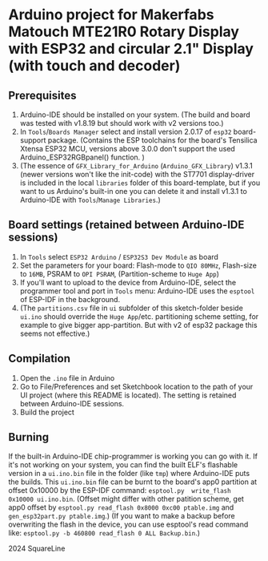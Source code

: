 # Arduino project for Makerfabs Matouch MTE21R0 Rotary Display with ESP32 and circular 2.1" Display (with touch and decoder)


## Prerequisites

1. Arduino-IDE should be installed on your system. (The build and board was tested with v1.8.19 but should work with v2 versions too.)
2. In `Tools`/`Boards Manager` select and install version 2.0.17 of `esp32` board-support package. (Contains the ESP toolchains for the board's Tensilica Xtensa ESP32 MCU, versions above 3.0.0 don't support the used Arduino_ESP32RGBpanel() function. )
3. (The essence of `GFX_Library_for_Arduino` (`Arduino_GFX_Library`) v1.3.1 (newer versions won't like the init-code) with the ST7701 display-driver is included in the local `libraries` folder of this board-template, but if you want to us Arduino's built-in one you can delete it and install v1.3.1 to Arduino-IDE with `Tools`/`Manage Libraries`.)

## Board settings (retained between Arduino-IDE sessions)

1. In `Tools` select `ESP32 Arduino` / `ESP32S3 Dev Module` as board
2. Set the parameters for your board: Flash-mode to `QIO 80MHz`, Flash-size to `16MB`, PSRAM to `OPI PSRAM`, (Partition-scheme to `Huge App`)
3. If you'll want to upload to the device from Arduino-IDE, select the programmer tool and port in `Tools` menu: Arduino-IDE uses the `esptool` of ESP-IDF in the background.
4. (The `partitions.csv` file in `ui` subfolder of this sketch-folder beside `ui.ino` should override the `Huge App`/etc. partitioning scheme setting, for example to give bigger app-partition. But with v2 of esp32 package this seems not effective.)

## Compilation

1. Open the `.ino` file in Arduino
2. Go to File/Preferences and set Sketchbook location to the path of your UI project (where this README is located). The setting is retained between Arduino-IDE sessions.
3. Build the project

## Burning

If the built-in Arduino-IDE chip-programmer is working you can go with it.
If it's not working on your system, you can find the built ELF's flashable version in a `ui.ino.bin` file in the folder (like `tmp`) where Arduino-IDE puts the builds.
This `ui.ino.bin` file can be burnt to the board's app0 partition at offset 0x10000 by the ESP-IDF command: `esptool.py  write_flash  0x10000 ui.ino.bin`. (Offset might differ with other patition scheme, get app0 offset by `esptool.py read_flash 0x8000 0xc00 ptable.img` and `gen_esp32part.py ptable.img`.)
(If you want to make a backup before overwriting the flash in the device, you can use esptool's read command like: `esptool.py -b 460800 read_flash 0 ALL Backup.bin`.)


2024 SquareLine

